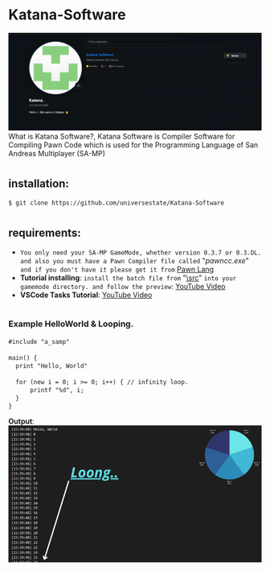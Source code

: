 # Katana-Software
![Katana](profile.png)
What is Katana Software?, Katana Software is Compiler Software for Compiling Pawn Code which is used for the Programming Language of San Andreas Multiplayer (SA-MP)
#
## installation:
```
$ git clone https://github.com/universestate/Katana-Software
```
#
## requirements:
- `You only need your SA-MP GameMode, whether version 0.3.7 or 0.3.DL. and also you must have a Pawn Compiler file called` "*pawncc.exe*" `and if you don't have it please get it from` [Pawn Lang](https://github.com/pawn-lang/compiler/releases)
- **Tutorial installing**: `install the batch file from` "[\src](https://github.com/universestate/Katana-Software/tree/e193de36c726be3fb41689e0bf7231b5d605dd00/src)" `into your gamemode directory. and follow the preview`: [YouTube Video](https://www.youtube.com/watch?v=Xn5ZiOmkCPM)
- **VSCode Tasks Tutorial**: [YouTube Video](https://youtu.be/D9VTjfzJBBo?si=tHYmBqDBiqEpenN2)
#
### Example HelloWorld & Looping.
```pwn
#include "a_samp"

main() {
  print "Hello, World"

  for (new i = 0; i >= 0; i++) { // infinity loop.
      printf "%d", i;
  }
}
```
**Output**:
![image](space.png)
